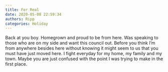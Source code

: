 ```yaml
---
title: For Real
date: 2020-05-08 22:59:34
authors: Ripp
categories: Holiday
---
```


 Back at you boy. Homegrown and proud to be from here. Was speaking to those who are on my side and want this council out. Before you think I’m from anywhere besides here without knowing it might seem to us that you must have just moved here. I fight everyday for my home, my family and my town. Maybe you are just confused with the point I was trying to make in the first place.